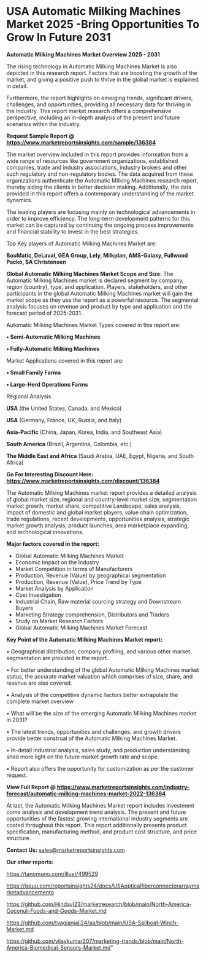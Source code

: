 # USA Automatic Milking Machines Market 2025 -Bring Opportunities To Grow In Future 2031

<Strong> Automatic Milking Machines Market Overview 2025 - 2031</strong>

The rising technology in Automatic Milking Machines Market is also depicted in this research report. Factors that are boosting the growth of the market, and giving a positive push to thrive in the global market is explained in detail.

Furthermore, the report highlights on emerging trends, significant drivers, challenges, and opportunities, providing all necessary data for thriving in the industry. This report market research offers a comprehensive perspective, including an in-depth analysis of the present and future scenarios within the industry.

<strong>Request Sample Report @ <a href=https://www.marketreportsinsights.com/sample/136384>https://www.marketreportsinsights.com/sample/136384</a></strong>

The market overview included in this report provides information from a wide range of resources like government organizations, established companies, trade and industry associations, industry brokers and other such regulatory and non-regulatory bodies. The data acquired from these organizations authenticate the Automatic Milking Machines research report, thereby aiding the clients in better decision making. Additionally, the data provided in this report offers a contemporary understanding of the market dynamics.

The leading players are focusing mainly on technological advancements in order to improve efficiency. The long-term development patterns for this market can be captured by continuing the ongoing process improvements and financial stability to invest in the best strategies.

Top Key players of Automatic Milking Machines Market are:

<strong>BouMatic, DeLaval, GEA Group, Lely, Milkplan, AMS-Galaxy, Fullwood Packo, SA Christensen</strong>

<strong><b>Global Automatic Milking Machines Market Scope and Size:</b></strong>
The Automatic Milking Machines market is declared segment by company, region (country), type, and application. Players, stakeholders, and other participants in the global Automatic Milking Machines market will gain the market scope as they use the report as a powerful resource. The segmental analysis focuses on revenue and product by type and application and the forecast period of 2025-2031.

Automatic Milking Machines Market Types covered in this report are:

<strong>• Semi-Automatic Milking Machines

• Fully-Automatic Milking Machines</strong>

Market Applications covered in this report are:

<strong>• Small Family Farms

• Large-Herd Operations Farms</strong> 

Regional Analysis

<strong>USA</strong> (the United States, Canada, and Mexico)

<strong>USA</strong> (Germany, France, UK, Russia, and Italy)

<strong>Asia-Pacific</strong> (China, Japan, Korea, India, and Southeast Asia)

<strong>South America</strong> (Brazil, Argentina, Colombia, etc.)

<strong>The Middle East and Africa</strong> (Saudi Arabia, UAE, Egypt, Nigeria, and South Africa)

<strong>Go For Interesting Discount Here: <a href=https://www.marketreportsinsights.com/discount/136384>https://www.marketreportsinsights.com/discount/136384</a></strong>

The Automatic Milking Machines market report provides a detailed analysis of global market size, regional and country-level market size, segmentation market growth, market share, competitive Landscape, sales analysis, impact of domestic and global market players, value chain optimization, trade regulations, recent developments, opportunities analysis, strategic market growth analysis, product launches, area marketplace expanding, and technological innovations.

<strong><b>Major factors covered in the report:</b></strong>
<ul>
  <li>Global Automatic Milking Machines Market </li>
  <li>Economic Impact on the Industry</li>
  <li>Market Competition in terms of Manufacturers</li>
  <li>Production, Revenue (Value) by geographical segmentation</li>
  <li>Production, Revenue (Value), Price Trend by Type</li>
  <li>Market Analysis by Application</li>
  <li>Cost Investigation</li>
  <li>Industrial Chain, Raw material sourcing strategy and Downstream Buyers</li>
  <li>Marketing Strategy comprehension, Distributors and Traders</li>
  <li>Study on Market Research Factors</li>
  <li>Global Automatic Milking Machines Market Forecast</li>
</ul>

<strong><b>Key Point of the Automatic Milking Machines Market report:</b></strong>

• Geographical distribution, company profiling, and various other market segmentation are provided in the report.

• For better understanding of the global Automatic Milking Machines market status, the accurate market valuation which comprises of size, share, and revenue are also covered.

• Analysis of the competitive dynamic factors better extrapolate the complete market overview

• What will be the size of the emerging Automatic Milking Machines market in 2031?

• The latest trends, opportunities and challenges, and growth drivers provide better construal of the Automatic Milking Machines Market.

• In-detail industrial analysis, sales study, and production understanding shed more light on the future market growth rate and scope.

• Report also offers the opportunity for customization as per the customer request.

<strong><b>View Full Report @ <a href=https://www.marketreportsinsights.com/industry-forecast/automatic-milking-machines-market-2022-136384>https://www.marketreportsinsights.com/industry-forecast/automatic-milking-machines-market-2022-136384</a></b></strong>


At last, the Automatic Milking Machines Market report includes investment come analysis and development trend analysis. The present and future opportunities of the fastest growing international industry segments are coated throughout this report. This report additionally presents product specification, manufacturing method, and product cost structure, and price structure.

<strong>Contact Us:</strong>
sales@marketreportsinsights.com

<strong>Our other reports:</strong>

<a href=https://tanomuno.com/illust/499529>https://tanomuno.com/illust/499529</a>

<a href=https://issuu.com/reportsinsights24/docs/USAopticalfiberconnectorarraymarketadvancemento>https://issuu.com/reportsinsights24/docs/USAopticalfiberconnectorarraymarketadvancemento</a>

<a href=https://github.com/Hindavi23/marketresearch/blob/main/North-America-Coconut-Foods-and-Goods-Market.md>https://github.com/Hindavi23/marketresearch/blob/main/North-America-Coconut-Foods-and-Goods-Market.md</a>

<a href=https://github.com/tyagianjali24/aa/blob/main/USA-Sailboat-Winch-Market.md>https://github.com/tyagianjali24/aa/blob/main/USA-Sailboat-Winch-Market.md</a>

<a href=https://github.com/vijaykumar207/marketing-trands/blob/main/North-America-Biomedical-Sensors-Market.md>https://github.com/vijaykumar207/marketing-trands/blob/main/North-America-Biomedical-Sensors-Market.md</a>"
